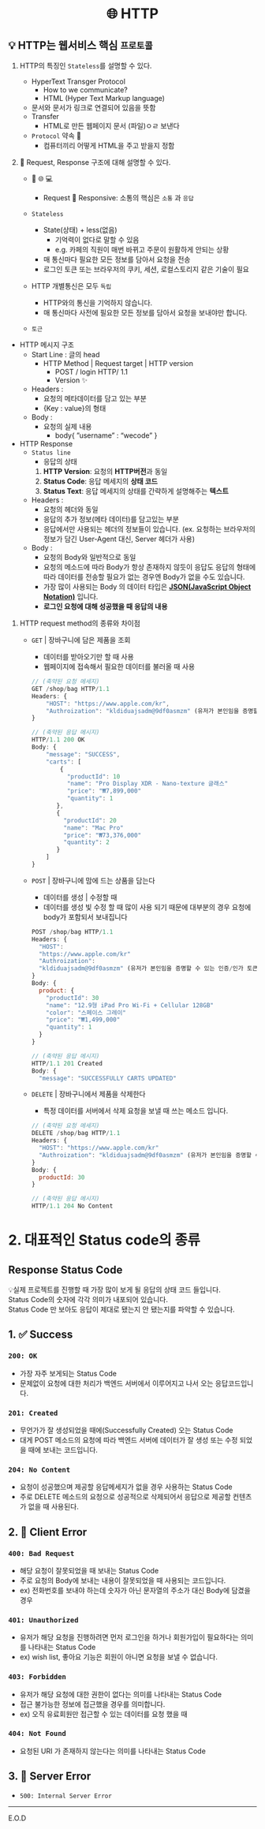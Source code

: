# <p align="center"> 🌐 HTTP

## 💡 HTTP는 웹서비스 핵심 `프로토콜`

1.  HTTP의 특징인 `Stateless`를 설명할 수 있다.
    - HyperText Transger Protocol
      - How to we communicate?
      - HTML (Hyper Text Markup language)
    - 문서와 문서가 링크로 연결되어 있음을 뜻함
    - Transfer
      - HTML로 만든 웹페이지 문서 (파일)ㅇㄹ 보낸다
    - `Protocol` 약속 🤙
      - 컴퓨터끼리 어떻게 HTML을 주고 받을지 정함
2.  📢 Request, Response 구조에 대해 설명할 수 있다.

    - 📱 🌐 💻

      - Request 🔁 Responsive: 소통의 핵심은 `소통` 과 `응답`

    - `Stateless`
      - State(상태) + less(없음)
        - 기억력이 없다로 말할 수 있음
        - e.g. 카페의 직원이 매번 바뀌고 주문이 원활하게 안되는 상황
      - 매 통신마다 필요한 모든 정보를 담아서 요청을 전송
      - 로그인 토큰 또는 브라우저의 쿠키, 세션, 로컬스토리지 같은 기술이 필요
    - HTTP 개별통신은 모두 `독립`
      - HTTP와의 통신을 기억하지 않습니다.
      - 매 통신마다 사전에 필요한 모든 정보를 담아서 요청을 보내야만 합니다.
    - `토근`

- HTTP 메시지 구조
  - Start Line : 글의 head
    - HTTP Method | Request target | HTTP version
      - POST / login HTTP/ 1.1
      - Version ✨
  - Headers :
    - 요청의 메타데이터를 담고 있는 부분
    - {Key : value}의 형태
  - Body :
    - 요청의 실제 내용
      - body{ ”username” : “wecode” }
- HTTP Response
  - `Status line`
    - 응답의 상태
    1. **HTTP Version**: 요청의 **HTTP버전**과 동일
    2. **Status Code**: 응답 메세지의 **상태 코드**
    3. **Status Text**: 응답 메세지의 상태를 간략하게 설명해주는 **텍스트**
  - Headers :
    - 요청의 헤더와 동일
    - 응답의 추가 정보(메타 데이터)를 담고있는 부분
    - 응답에서만 사용되는 헤더의 정보들이 있습니다. (ex. 요청하는 브라우저의 정보가 담긴 User-Agent 대신, Server 헤더가 사용)
  - Body :
    - 요청의 Body와 일반적으로 동일
    - 요청의 메소드에 따라 Body가 항상 존재하지 않듯이 응답도 응답의 형태에 따라 데이터를 전송할 필요가 없는 경우엔 Body가 없을 수도 있습니다.
    - 가장 많이 사용되는 Body 의 데이터 타입은 **[JSON(JavaScript Object Notation)](https://developer.mozilla.org/ko/docs/Web/JavaScript/Reference/Global_Objects/JSON)** 입니다.
    - **로그인 요청에 대해 성공했을 때 응답의 내용**

1. HTTP request method의 종류와 차이점

   - `GET` | 장바구니에 담은 제품을 조회

     - 데이터를 받아오기만 할 때 사용
     - 웹페이지에 접속해서 필요한 데이터를 불러올 때 사용

     ```jsx
     // (축약된 요청 메세지)
     GET /shop/bag HTTP/1.1
     Headers: {
         "HOST": "https://www.apple.com/kr",
         "Authroization": "kldiduajsadm@9df0asmzm" (유저가 본인임을 증명할 수 있는 인증/인가 토큰)
     }

     // (축약된 응답 메시지)
     HTTP/1.1 200 OK
     Body: {
         "message": "SUCCESS",
         "carts": [
             {
               "productId": 10
               "name": "Pro Display XDR - Nano-texture 글래스"
               "price": "₩7,899,000"
               "quantity": 1
            },
            {
              "productId": 20
              "name": "Mac Pro"
              "price": "₩73,376,000"
              "quantity": 2
            }
         ]
     }
     ```

   - `POST` | 장바구니에 맘에 드는 상품을 담는다

     - 데이터를 생성 | 수정할 때
     - 데이터를 생성 빛 수정 할 때 많이 사용 되기 때문에 대부분의 경우 요청에 body가 포함되서 보내집니다

     ```jsx
     POST /shop/bag HTTP/1.1
     Headers: {
       "HOST":
       "https://www.apple.com/kr"
       "Authroization":
       "kldiduajsadm@9df0asmzm" (유저가 본인임을 증명할 수 있는 인증/인가 토큰)
     }
     Body: {
       product: {
         "productId": 30
         "name": "12.9형 iPad Pro Wi-Fi + Cellular 128GB"
         "color": "스페이스 그레이"
         "price": "₩1,499,000"
         "quantity": 1
       }
     }

     // (축약된 응답 메시지)
     HTTP/1.1 201 Created
     Body: {
       "message": "SUCCESSFULLY CARTS UPDATED"
     ```

   - `DELETE` | 장바구니에서 제품을 삭제한다

     - 특정 데이터를 서버에서 삭제 요청을 보낼 때 쓰는 메소드 입니다.

     ```jsx
     // (축약된 요청 메세지)
     DELETE /shop/bag HTTP/1.1
     Headers: {
       "HOST": "https://www.apple.com/kr"
       "Authroization": "kldiduajsadm@9df0asmzm" (유저가 본인임을 증명할 수 있는 인증/인가 토큰)
     }
     Body: {
       productId: 30
     }

     // (축약된 응답 메시지)
     HTTP/1.1 204 No Content
     ```

# 2. 대표적인 Status code의 종류

## Response Status Code

💡실제 프로젝트를 진행할 때 가장 많이 보게 될 응답의 상태 코드 들입니다.<br> Status Code의 숫자에 각각 의미가 내포되어 있습니다.<br> Status Code 만 보아도 응답이 제대로 됐는지 안 됐는지를 파악할 수 있습니다.<br>

## 1. ✅ Success

### `200: OK`

- 가장 자주 보게되는 Status Code
- 문제없이 요청에 대한 처리가 백엔드 서버에서 이루어지고 나서 오는 응답코드입니다.

### `201: Created`

- 무언가가 잘 생성되었을 때에(Successfully Created) 오는 Status Code
- 대게 POST 메소드의 요청에 따라 백엔드 서버에 데이터가 잘 생성 또는 수정 되었을 때에 보내는 코드입니다.

### `204: No Content`

- 요청이 성공했으며 제공할 응답메세지가 없을 경우 사용하는 Status Code
- 주로 DELETE 메소드의 요청으로 성공적으로 삭제되어서 응답으로 제공할 컨텐츠가 없을 때 사용된다.

## 2. 💬 Client Error

### `400: Bad Request`

- 해당 요청이 잘못되었을 때 보내는 Status Code
- 주로 요청의 Body에 보내는 내용이 잘못되었을 때 사용되는 코드입니다.
- ex) 전화번호를 보내야 하는데 숫자가 아닌 문자열의 주소가 대신 Body에 담겼을 경우

### `401: Unauthorized`

- 유저가 해당 요청을 진행하려면 먼저 로그인을 하거나 회원가입이 필요하다는 의미를 나타내는 Status Code
- ex) wish list, 좋아요 기능은 회원이 아니면 요청을 보낼 수 없습니다.

### `403: Forbidden`

- 유저가 해당 요청에 대한 권한이 없다는 의미를 나타내는 Status Code
- 접근 불가능한 정보에 접근했을 경우를 의미합니다.
- ex) 오직 유료회원만 접근할 수 있는 데이터를 요청 했을 때

### `404: Not Found`

- 요청된 URI 가 존재하지 않는다는 의미를 나타내는 Status Code

## 3. 🥲 Server Error

- `500: Internal Server Error`

<hr>
E.O.D
